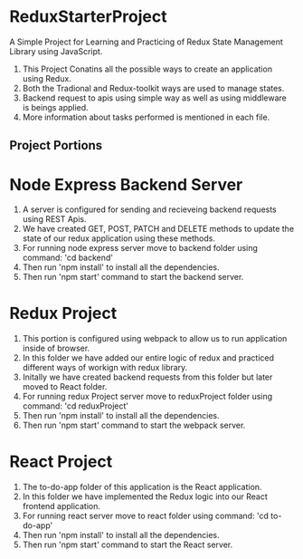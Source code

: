 # ReduxStarterProject
A Simple Project for Learning and Practicing of Redux State Management Library using JavaScript. 

1. This Project Conatins all the possible ways to create an application using Redux.
2. Both the Tradional and Redux-toolkit ways are used to manage states.
3. Backend request to apis using simple way as well as using middleware is beings applied.
4. More information about tasks performed is mentioned in each file.

## Project Portions

# Node Express Backend Server
1. A server is configured for sending and recieveing backend requests using REST Apis.
2. We have created GET, POST, PATCH and DELETE methods to update the state of our redux application using these methods.
3. For running node express server move to backend folder using command: 'cd backend'
4. Then run 'npm install' to install all the dependencies.
5. Then run 'npm start' command to start the backend server.

# Redux Project
1. This portion is configured using webpack to allow us to run application inside of browser.
2. In this folder we have added our entire logic of redux and practiced different ways of workign with redux library.
3. Initally we have created backend requests from this folder but later moved to React folder.
4. For running redux Project server move to reduxProject folder using command: 'cd reduxProject'
5. Then run 'npm install' to install all the dependencies.
6. Then run 'npm start' command to start the webpack server.

# React Project
1. The to-do-app folder of this application is the React application.
2. In this folder we have implemented the Redux logic into our React frontend application.
3. For running react server move to react folder using command: 'cd to-do-app'
4. Then run 'npm install' to install all the dependencies.
5. Then run 'npm start' command to start the React server.